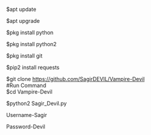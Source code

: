 $apt update
   
$apt upgrade
  
$pkg install python
   
$pkg install python2
   
$pkg install git
   
$pip2 install requests
   
$git clone https://github.com/SagirDEVIL/Vampire-Devil                                    
          #Run Command                             
$cd Vampire-Devil

$python2 Sagir_Devil.py

Username-Sagir

Password-Devil
   
